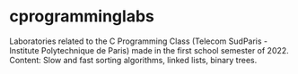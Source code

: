 # cprogramminglabs
Laboratories related to the C Programming Class (Telecom SudParis - Institute Polytechnique de Paris) made in the first school semester of 2022. 
Content: Slow and fast sorting algorithms, linked lists, binary trees.
